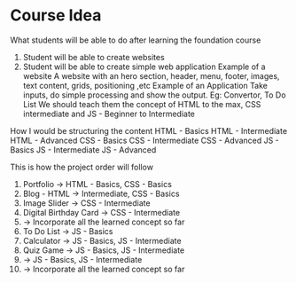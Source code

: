# Course Idea

What students will be able to do after learning the foundation course
1. Student will be able to create websites
2. Student will be able to create simple web application
Example of a website
A website with an hero section, header, menu, footer, images, text content, grids, positioning ,etc
Example of an Application
Take inputs, do simple processing and show the output. Eg: Convertor, To Do List
We should teach them the concept of HTML to the max, CSS intermediate and JS - Beginner to Intermediate

How I would be structuring the content
HTML - Basics
HTML - Intermediate
HTML - Advanced
CSS - Basics
CSS - Intermediate
CSS - Advanced
JS - Basics
JS - Intermediate
JS - Advanced

This is how the project order will follow
1. Portfolio -> HTML - Basics, CSS - Basics
2. Blog - HTML -> Intermediate, CSS - Basics
3. Image Slider -> CSS - Intermediate
4. Digital Birthday Card -> CSS - Intermediate
5. <IDEALLY ONE GOOD WEBSITE APP> -> Incorporate all the learned concept so far
6. To Do List -> JS - Basics
7. Calculator -> JS - Basics, JS - Intermediate
8. Quiz Game -> JS - Basics, JS - Intermediate
9. <FORM-PROJECT> -> JS - Basics, JS - Intermediate
10. <ONE FINAL PROJECT> -> Incorporate all the learned concept so far


